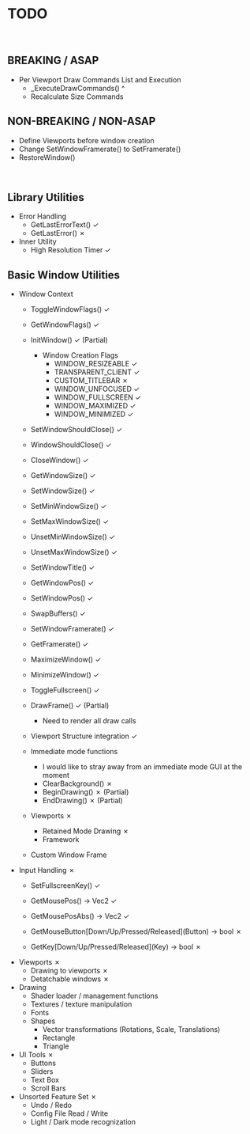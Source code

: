 # TODO
<!-- ✓ in vim: Insert + <C-v> + u + 2713-->
<!-- ✗ in vim: Insert + <C-v> + u + 2717-->

<br/>

## BREAKING / ASAP

- Per Viewport Draw Commands List and Execution
    - _ExecuteDrawCommands() ^
    - Recalculate Size Commands

## NON-BREAKING / NON-ASAP

- Define Viewports before window creation
- Change SetWindowFramerate() to SetFramerate()
- RestoreWindow()

<br/>

## Library Utilities

- Error Handling
    - GetLastErrorText() ✓
    - GetLastError() ✗
- Inner Utility
    - High Resolution Timer ✓

## Basic Window Utilities

- Window Context
    - ToggleWindowFlags() ✓
    - GetWindowFlags() ✓
    - InitWindow() ✓ (Partial)
        - Window Creation Flags
            - WINDOW_RESIZEABLE ✓
            - TRANSPARENT_CLIENT ✓
            - CUSTOM_TITLEBAR ✗
            - WINDOW_UNFOCUSED ✓
            - WINDOW_FULLSCREEN ✓
            - WINDOW_MAXIMIZED ✓
            - WINDOW_MINIMIZED ✓
    - SetWindowShouldClose() ✓
    - WindowShouldClose() ✓
    - CloseWindow() ✓
    - GetWindowSize() ✓
    - SetWindowSize() ✓
    - SetMinWindowSize() ✓
    - SetMaxWindowSize() ✓
    - UnsetMinWindowSize() ✓
    - UnsetMaxWindowSize() ✓
    - SetWindowTitle() ✓
    - GetWindowPos() ✓
    - SetWindowPos() ✓
    - SwapBuffers() ✓
    - SetWindowFramerate() ✓
    - GetFramerate() ✓
    - MaximizeWindow() ✓
    - MinimizeWindow() ✓
    - ToggleFullscreen() ✓
    - DrawFrame() ✓ (Partial)
        - Need to render all draw calls
    - Viewport Structure integration ✓

    - Immediate mode functions
        - I would like to stray away from an immediate mode GUI at the moment
        - ClearBackground() ✗
        - BeginDrawing() ✗ (Partial)
        - EndDrawing() ✗ (Partial)
    - Viewports ✗
        - Retained Mode Drawing ✗
        - Framework
    - Custom Window Frame
- Input Handling ✗
    - SetFullscreenKey() ✓
    - GetMousePos() -> Vec2 ✓
    - GetMousePosAbs() -> Vec2 ✓

    - GetMouseButton\[Down/Up/Pressed/Released\](Button) -> bool ✗
    - GetKey\[Down/Up/Pressed/Released\](Key) -> bool ✗
- Viewports ✗
    - Drawing to viewports ✗
    - Detatchable windows ✗
- Drawing
    - Shader loader / management functions
    - Textures / texture manipulation
    - Fonts
    - Shapes
        - Vector transformations (Rotations, Scale, Translations)
        - Rectangle
        - Triangle
- UI Tools ✗
    - Buttons
    - Sliders
    - Text Box
    - Scroll Bars
- Unsorted Feature Set ✗
    - Undo / Redo
    - Config File Read / Write
    - Light / Dark mode recognization
